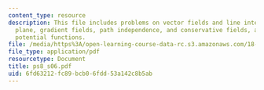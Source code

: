 ```yaml
---
content_type: resource
description: This file includes problems on vector fields and line integrals in the
  plane, gradient fields, path independence, and conservative fields, and finding
  potential functions.
file: /media/https%3A/open-learning-course-data-rc.s3.amazonaws.com/18-02-multivariable-calculus-spring-2006/6fd63212fc89bcb06fdd53a142c8b5ab_ps8_s06.pdf
file_type: application/pdf
resourcetype: Document
title: ps8_s06.pdf
uid: 6fd63212-fc89-bcb0-6fdd-53a142c8b5ab
---
```

